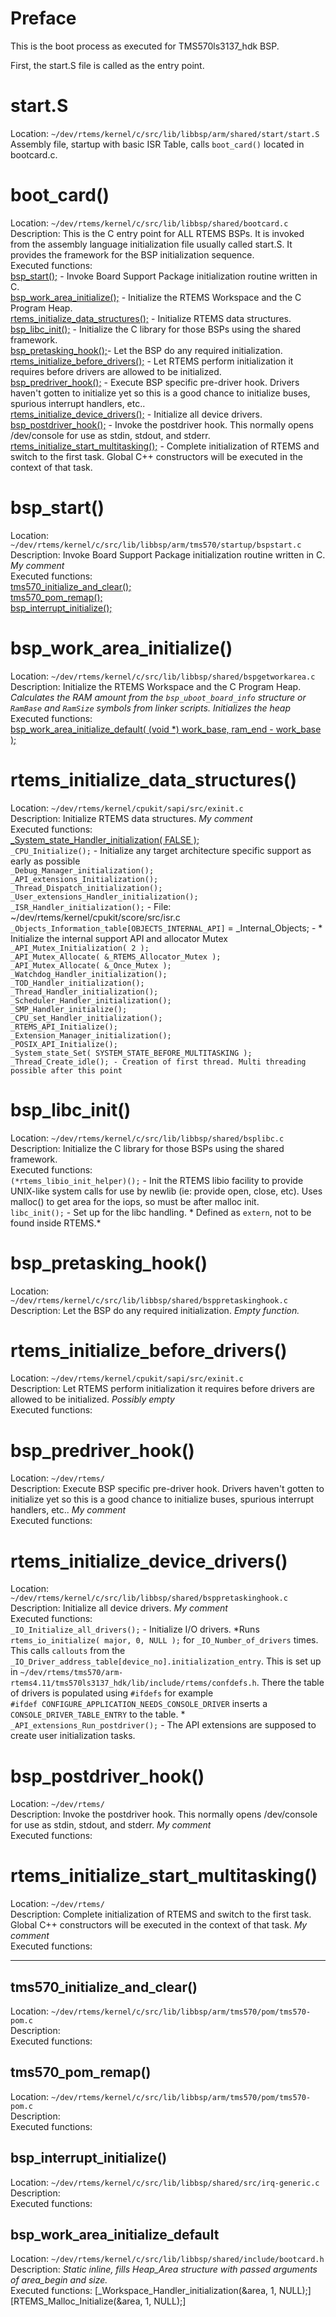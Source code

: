 # Preface
This is the boot process as executed for TMS570ls3137_hdk BSP.  

First, the start.S file is called as the entry point.

# start.S
Location: `~/dev/rtems/kernel/c/src/lib/libbsp/arm/shared/start/start.S`  
Assembly file, startup with basic ISR Table, calls `boot_card()` located in bootcard.c.

# boot_card()
Location: `~/dev/rtems/kernel/c/src/lib/libbsp/shared/bootcard.c`  
Description: This is the C entry point for ALL RTEMS BSPs.  It is invoked from the assembly language initialization file usually called start.S.  It provides the framework for the BSP initialization sequence.  
Executed functions:  
[bsp_start();](rtems-boot#bsp_start) - Invoke Board Support Package initialization routine written in C.  
[bsp_work_area_initialize();](rtems-boot#bsp_work_area_initialize) - Initialize the RTEMS Workspace and the C Program Heap.  
[rtems_initialize_data_structures();](rtems-boot#rtems_initialize_data_structures) - Initialize RTEMS data structures.  
[bsp_libc_init();](rtems-boot#bsp_libc_init) - Initialize the C library for those BSPs using the shared framework.  
[bsp_pretasking_hook();](rtems-boot#bsp_pretasking_hook )- Let the BSP do any required initialization.  
[rtems_initialize_before_drivers();](rtems-boot#rtems_initialize_before_drivers) - Let RTEMS perform initialization it requires before drivers are allowed to be initialized.  
[bsp_predriver_hook();](rtems-boot#bsp_predriver_hook) - Execute BSP specific pre-driver hook. Drivers haven't gotten to initialize yet so this is a good chance to initialize buses, spurious interrupt handlers, etc..  
[rtems_initialize_device_drivers();](rtems-boot#rtems_initialize_device_drivers) - Initialize all device drivers.  
[bsp_postdriver_hook();](rtems-boot#bsp_postdriver_hook) - Invoke the postdriver hook.  This normally opens /dev/console for use as stdin, stdout, and stderr.  
[rtems_initialize_start_multitasking();](rtems-boot#rtems_initialize_start_multitasking) - Complete initialization of RTEMS and switch to the first task. Global C++ constructors will be executed in the context of that task.

# bsp_start()
Location: `~/dev/rtems/kernel/c/src/lib/libbsp/arm/tms570/startup/bspstart.c`  
Description:  Invoke Board Support Package initialization routine written in C. *My comment*  
Executed functions:  
[tms570_initialize_and_clear();](rtems-boot#tms570_initialize_and_clear)  
[tms570_pom_remap();](rtems-boot#tms570_pom_remap)  
[bsp_interrupt_initialize();](rtems-boot#bsp_interrupt_initialize) 

# bsp_work_area_initialize()
Location: `~/dev/rtems/kernel/c/src/lib/libbsp/shared/bspgetworkarea.c`   
Description: Initialize the RTEMS Workspace and the C Program Heap. *Calculates the RAM amount from the `bsp_uboot_board_info` structure or `RamBase` and `RamSize` symbols from linker scripts. Initializes the heap*  
Executed functions:  
[bsp_work_area_initialize_default( (void *) work_base, ram_end - work_base );](rtems-boot#bsp_work_area_initialize_default)  

# rtems_initialize_data_structures()
Location: `~/dev/rtems/kernel/cpukit/sapi/src/exinit.c`   
Description: Initialize RTEMS data structures. *My comment*  
Executed functions:  
[_System_state_Handler_initialization( FALSE );](_System_state_Handler_initialization)  
`_CPU_Initialize();` - Initialize any target architecture specific support as early as possible  
`_Debug_Manager_initialization();`  
`_API_extensions_Initialization();`  
`_Thread_Dispatch_initialization();`  
`_User_extensions_Handler_initialization();`  
`_ISR_Handler_initialization();` - File: ~/dev/rtems/kernel/cpukit/score/src/isr.c  
`_Objects_Information_table[OBJECTS_INTERNAL_API]` = _Internal_Objects; -    * Initialize the internal support API and allocator Mutex  
`_API_Mutex_Initialization( 2 );`  
`_API_Mutex_Allocate( &_RTEMS_Allocator_Mutex );`  
`_API_Mutex_Allocate( &_Once_Mutex );`  
`_Watchdog_Handler_initialization();`  
`_TOD_Handler_initialization();`  
`_Thread_Handler_initialization();`  
`_Scheduler_Handler_initialization();`  
`_SMP_Handler_initialize();`  
`_CPU_set_Handler_initialization();`  
`_RTEMS_API_Initialize();`  
`_Extension_Manager_initialization();`  
`_POSIX_API_Initialize();`  
`_System_state_Set( SYSTEM_STATE_BEFORE_MULTITASKING );`  
`_Thread_Create_idle(); - Creation of first thread. Multi threading possible after this point`  

# bsp_libc_init()
Location: `~/dev/rtems/kernel/c/src/lib/libbsp/shared/bsplibc.c`   
Description: Initialize the C library for those BSPs using the shared framework.  
Executed functions:  
`(*rtems_libio_init_helper)();` - Init the RTEMS libio facility to provide UNIX-like system calls for use by newlib (ie: provide open, close, etc). Uses malloc() to get area for the iops, so must be after malloc init.  
`libc_init();` - Set up for the libc handling. * Defined as `extern`, not to be found inside RTEMS.*  

# bsp_pretasking_hook()
Location: `~/dev/rtems/kernel/c/src/lib/libbsp/shared/bsppretaskinghook.c`   
Description: Let the BSP do any required initialization. *Empty function.*  

# rtems_initialize_before_drivers()
Location: `~/dev/rtems/kernel/cpukit/sapi/src/exinit.c`   
Description: Let RTEMS perform initialization it requires before drivers are allowed to be initialized. *Possibly empty*  
Executed functions:  

# bsp_predriver_hook()
Location: `~/dev/rtems/`   
Description: Execute BSP specific pre-driver hook. Drivers haven't gotten to initialize yet so this is a good chance to initialize buses, spurious interrupt handlers, etc.. *My comment*  
Executed functions:  

# rtems_initialize_device_drivers()
Location: `~/dev/rtems/kernel/c/src/lib/libbsp/shared/bsppretaskinghook.c`   
Description: Initialize all device drivers. *My comment*  
Executed functions:  
`_IO_Initialize_all_drivers();` - Initialize I/O drivers. *Runs `rtems_io_initialize( major, 0, NULL );` for `_IO_Number_of_drivers` times. This calls `callouts` from the `_IO_Driver_address_table[device_no].initialization_entry`. This is set up in `~/dev/rtems/tms570/arm-rtems4.11/tms570ls3137_hdk/lib/include/rtems/confdefs.h`. There the table of drivers is populated using `#ifdefs` for example  
`#ifdef CONFIGURE_APPLICATION_NEEDS_CONSOLE_DRIVER` inserts a `CONSOLE_DRIVER_TABLE_ENTRY` to the table. *
`_API_extensions_Run_postdriver();` - The API extensions are supposed to create user initialization tasks.  

# bsp_postdriver_hook()
Location: `~/dev/rtems/`   
Description: Invoke the postdriver hook.  This normally opens /dev/console for use as stdin, stdout, and stderr. *My comment*  
Executed functions:  

# rtems_initialize_start_multitasking()
Location: `~/dev/rtems/`   
Description: Complete initialization of RTEMS and switch to the first task. Global C++ constructors will be executed in the context of that task. *My comment*  
Executed functions:  

**************************************************************************************************************

## tms570_initialize_and_clear()
Location: `~/dev/rtems/kernel/c/src/lib/libbsp/arm/tms570/pom/tms570-pom.c`   
Description:  
Executed functions:  

## tms570_pom_remap()
Location: `~/dev/rtems/kernel/c/src/lib/libbsp/arm/tms570/pom/tms570-pom.c`  
Description:  
Executed functions:  

## bsp_interrupt_initialize()
Location: `~/dev/rtems/kernel/c/src/lib/libbsp/shared/src/irq-generic.c`  
Description:  
Executed functions:  

## bsp_work_area_initialize_default
Location: `~/dev/rtems/kernel/c/src/lib/libbsp/shared/include/bootcard.h`  
Description: *Static inline, fills Heap_Area structure with passed arguments of area_begin and size.*  
Executed functions:
[_Workspace_Handler_initialization(&area, 1, NULL);]
[RTEMS_Malloc_Initialize(&area, 1, NULL);]